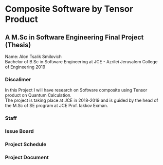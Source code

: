 # Composite Software by Tensor Product
## A M.Sc in Software Engineering Final Project (Thesis)
Name: Alon Tsalik Smilovich <br>
Bachelor of B.Sc in Software Engineering at JCE - Azrilei Jerusalem College of Engineering
2019

### Discalimer
<p>
In this Project I will have research on Software composite using Tensor product on Quantum Calculation. <br>
The project is taking place at JCE in 2018-2019 and is guided by the head of the M.Sc of SE program at JCE Prof. Iakkov Exman.

### Staff


### Issue Board


### Project Schedule


### Project Document
